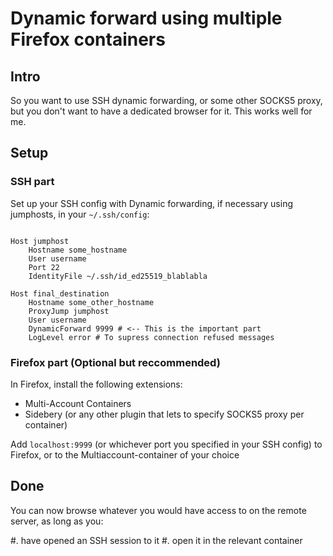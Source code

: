 # Dynamic forward using multiple Firefox containers

## Intro

So you want to use SSH dynamic forwarding, or some other SOCKS5 proxy, but you
don't want to have a dedicated browser for it. This works well for me.

## Setup

### SSH part

Set up your SSH config with Dynamic forwarding, if necessary using jumphosts,
in your `~/.ssh/config`:

```shell hl_lines="11"

Host jumphost
    Hostname some_hostname
    User username
    Port 22
    IdentityFile ~/.ssh/id_ed25519_blablabla

Host final_destination
    Hostname some_other_hostname
    ProxyJump jumphost
    User username
    DynamicForward 9999 # <-- This is the important part
    LogLevel error # To supress connection refused messages

```

### Firefox part (Optional but reccommended)

In Firefox, install the following extensions:
- Multi-Account Containers
- Sidebery (or any other plugin that lets to specify SOCKS5 proxy per container)

Add `localhost:9999` (or whichever port you specified in your SSH config) to Firefox,
or to the Multiaccount-container of your choice


## Done

You can now browse whatever you would have access to on the remote server, as long as you:

#. have opened an SSH session to it
#. open it in the relevant container
